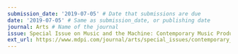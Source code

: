 ```yaml
---
submission_date: '2019-07-05' # Date that submissions are due
date: '2019-07-05' # Same as submission_date, or publishing date
journal: Arts # Name of the journal
issue: Special Issue on Music and the Machine: Contemporary Music Production # Name of this issue
ext_url: https://www.mdpi.com/journal/arts/special_issues/contemporary_music_production 
---
```

